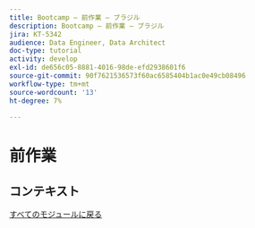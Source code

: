 ```yaml
---
title: Bootcamp – 前作業 – ブラジル
description: Bootcamp – 前作業 – ブラジル
jira: KT-5342
audience: Data Engineer, Data Architect
doc-type: tutorial
activity: develop
exl-id: de656c05-8881-4016-98de-efd2938601f6
source-git-commit: 90f7621536573f60ac6585404b1ac0e49cb08496
workflow-type: tm+mt
source-wordcount: '13'
ht-degree: 7%

---
```


# 前作業

## コンテキスト


[すべてのモジュールに戻る](./overview.md)
